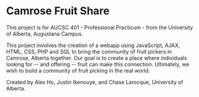 # Camrose Fruit Share

This project is for AUCSC 401 - Professional Practicum - from the University of Alberta, Augustana Campus. 

This project involves the creation of a webapp using JavaScript, AJAX, HTML, CSS, PHP and SQL to bring the community of fruit pickers in Camrose, Alberta together. Our goal is to create a place where individuals looking for -- and offering -- fruit can make this connection. Ultimately, we wish to build a community of fruit picking in the real world.

Created by Alex Ho, Justin Ikenouye, and Chase Larocque, University of Alberta. 
